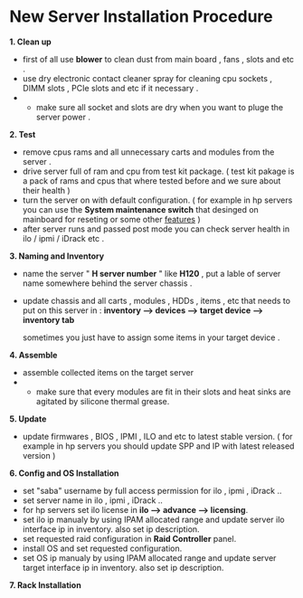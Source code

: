 # New Server Installation Procedure

**1. Clean up**
 - first of all use **blower** to clean dust from main board , fans , slots and etc .
 - use dry electronic contact cleaner spray for cleaning cpu sockets , DIMM slots , PCIe slots and etc if it necessary .
 - * make sure all socket and slots are dry when you want to pluge the server power .

**2. Test**
 - remove cpus rams and all unnecessary carts and modules from the server .
 - drive server full of ram and cpu from test kit package. ( test kit pakage is a pack of rams and cpus that where tested before and we sure about their health )
 - turn the server on with default configuration. ( for example in hp servers you can use the **System maintenance switch** that desinged on mainboard for reseting or some other [features](https://techlibrary.hpe.com/docs/iss/DL380_Gen9/setup_install/GUID-83D6E12A-E5FB-4CDA-BBEB-2DB5559ED716.html) )
 - after server runs and passed post mode you can check server health in ilo / ipmi / iDrack etc .
 
**3. Naming and Inventory**
 - name the server " **H server number** " like **H120** , put a lable of server name somewhere behind the server chassis .
 - update chassis and all carts , modules , HDDs , items , etc that needs to put on this server in : **inventory --> devices --> target device --> inventory tab**
 
   sometimes you just have to assign some items in your target device .
 
**4. Assemble**
 - assemble collected items on the target server
 - * make sure that every modules are fit in their slots and heat sinks are agitated by silicone thermal grease.
 
**5. Update**
 - update firmwares , BIOS , IPMI , ILO and etc to latest stable version. ( for example in hp servers you should update SPP and IP with latest released version )
 
**6. Config and OS Installation**
 - set "saba" username by full access permission for ilo , ipmi , iDrack ..
 - set server name in ilo , ipmi , iDrack ..
 - for hp servers set ilo license in **ilo --> advance --> licensing**.
 - set ilo ip manualy by using IPAM allocated range and update server ilo interface ip in inventory. also set ip description.
 - set requested raid configuration in **Raid Controller** panel. 
 - install OS and set requested configuration.
 - set OS ip manualy by using IPAM allocated range and update server target interface ip in inventory. also set ip description.

**7. Rack Installation**
